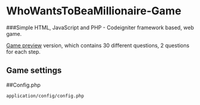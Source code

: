 WhoWantsToBeaMillionaire-Game
=============================


###Simple HTML, JavaScript and PHP - Codeigniter framework based, web game.

[Game preview](http://whowantstobeamillionaire.t15.org/ "Who Wants to Be a Millionaire? - Game") version, which contains 30 different questions, 2 questions for each step.

Game settings
------

##Config.php

```
application/config/config.php
```


